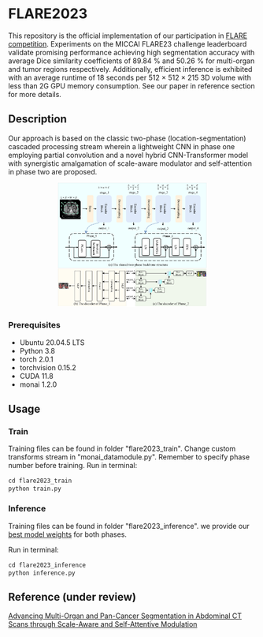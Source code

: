 # FLARE2023

This repository is the official implementation of our participation in [FLARE competition](https://codalab.lisn.upsaclay.fr/competitions/12239). Experiments on the MICCAI FLARE23 challenge leaderboard validate promising performance achieving high segmentation accuracy with average Dice similarity coefficients of 89.84 % and 50.26 % for multi-organ and tumor regions respectively. Additionally, efficient inference is
exhibited with an average runtime of 18 seconds per 512 × 512 × 215 3D volume with less than 2G GPU memory consumption.
See our paper in reference section for more details. 

## Description

Our approach is based on the classic two-phase (location-segmentation) cascaded processing stream wherein a lightweight
CNN in phase one employing partial convolution and a novel hybrid CNN-Transformer model with synergistic amalgamation of scale-aware modulator and
self-attention in phase two are proposed. 

<div align=center>
<img src="https://github.com/lyupengju/Flare23/blob/main/figures/models.png"  width="60%">
</div>


### Prerequisites
- Ubuntu 20.04.5 LTS
- Python 3.8
- torch 2.0.1
- torchvision 0.15.2
- CUDA 11.8
- monai 1.2.0

## Usage

### Train
Training files can be found in  folder "flare2023_train". Change custom transforms stream in  "monai_datamodule.py". Remember to specify phase number before training. 
Run in terminal: 
```
cd flare2023_train
python train.py
```

### Inference
Training files can be found in  folder "flare2023_inference". we provide our [best model weights](https://pan.baidu.com/s/1-9pGJ54zUir-5IEoZg0qmw?pwd=dy0i) for both phases.

Run in terminal: 
```
cd flare2023_inference
python inference.py
```
## Reference (under review)
[Advancing Multi-Organ and Pan-Cancer
Segmentation in Abdominal CT Scans through
Scale-Aware and Self-Attentive Modulation](https://openreview.net/forum?id=Mz7HMmc01M)
